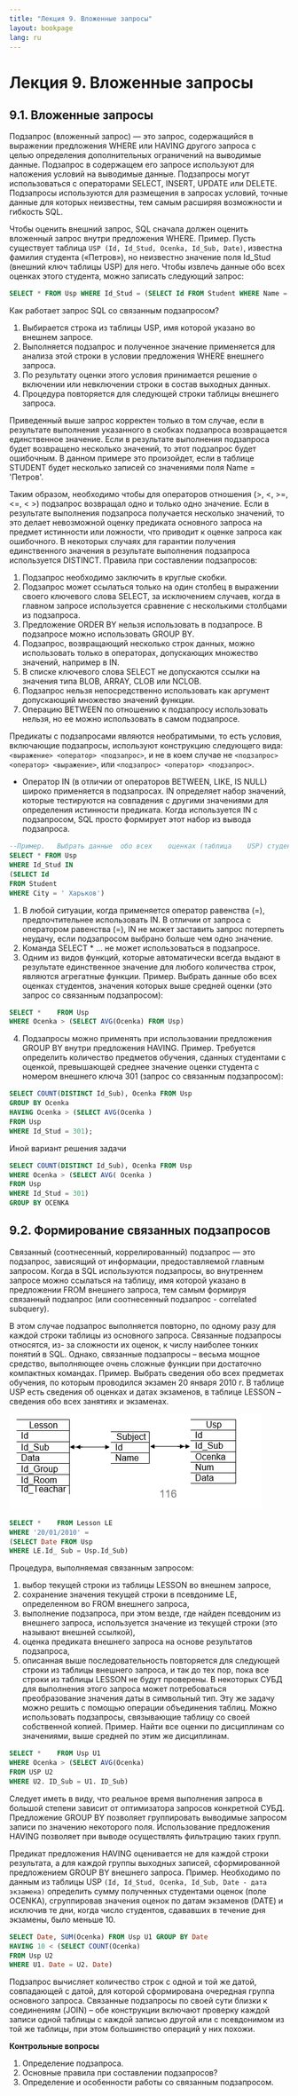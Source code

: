 ```yaml
---
title: "Лекция 9. Вложенные запросы"
layout: bookpage
lang: ru
---
```


# Лекция 9. Вложенные запросы

## 9.1.	Вложенные запросы

Подзапрос (вложенный запрос) — это запрос, содержащийся в выражении предложения WHERE или HAVING другого запроса с  
целью определения дополнительных ограничений на выводимые данные. Подзапрос в содержащем его запросе используют для  наложения условий на выводимые данные. Подзапросы могут использоваться с операторами SELECT, INSERT, UPDATE или DELETE.
Подзапросы используются для размещения в запросах условий, точные данные для которых неизвестны, тем самым расширяя возможности и гибкость SQL.

Чтобы оценить внешний запрос, SQL сначала должен оценить вложенный запрос внутри предложения WHERE.
Пример. Пусть существует таблица `USP (Id, Id_Stud, Ocenka, Id_Sub, Date)`, известна фамилия студента («Петров»), но неизвестно значение поля Id_Stud (внешний ключ таблицы USP) для него. Чтобы извлечь данные обо всех оценках этого студента, можно записать следующий запрос:

```sql
SELECT * FROM Usp WHERE Id_Stud = (SELECT Id FROM Student WHERE Name = 'Петров')
```

Как работает запрос SQL со связанным подзапросом?

1.	Выбирается строка из таблицы USP, имя которой указано во внешнем запросе.
2.	Выполняется подзапрос и полученное значение применяется для анализа этой строки в условии предложения WHERE внешнего запроса.
3.	По результату оценки этого условия принимается решение о включении или невключении строки в состав выходных данных.
4.	Процедура повторяется для следующей строки таблицы внешнего запроса.

Приведенный выше запрос корректен только в том случае, если в результате выполнения указанного в скобках подзапроса возвращается единственное значение. Если в результате выполнения подзапроса будет возвращено несколько значений, то этот подзапрос будет ошибочным. В данном примере это произойдет, если в таблице STUDENT будет несколько записей со значениями поля Name = 'Петров'.

Таким образом, необходимо чтобы для операторов отношения (>, <, >=, <=, < >) подзапрос возвращал одно и только одно значение. Если в результате выполнения подзапроса получается несколько значений, то это делает невозможной оценку предиката основного запроса на предмет истинности или ложности, что приводит к оценке запроса как ошибочного.
В некоторых случаях для гарантии получения единственного значения в результате выполнения подзапроса используется DISTINCT.
Правила при составлении подзапросов:

1.	Подзапрос необходимо заключить в круглые скобки.
2.	Подзапрос может ссылаться только на один столбец в выражении своего ключевого слова SELECT, за исключением случаев, когда в главном запросе используется сравнение с несколькими столбцами из подзапроса.
3.	Предложение ORDER BY нельзя использовать в подзапросе. В подзапросе можно использовать GROUP BY.
4.	Подзапрос, возвращающий несколько строк данных, можно использовать только в операторах, допускающих множество значений, например в IN.
5.	В списке ключевого слова SELECT не допускаются ссылки на значения типа BLOB, ARRAY, CLOB или NCLOB.
6.	Подзапрос нельзя непосредственно использовать как аргумент допускающий множество значений функции.
7.	Операцию BETWEEN по отношению к подзапросу использовать нельзя, но ее можно использовать в самом подзапросе.

Предикаты с подзапросами являются необратимыми, то есть условия, включающие подзапросы, используют конструкцию следующего вида: `<выражение> <оператор> <подзапрос>`, и не в коем случае не `<подзапрос> <оператор> <выражение>`, или `<подзапрос> <оператор> <подзапрос>`.

-	Оператор IN (в отличии от операторов BETWEEN, LIKE, IS NULL) широко применяется в подзапросах. IN определяет набор значений, которые тестируются на совпадения с другими значениями для определения истинности предиката. Когда используется IN с подзапросом, SQL просто формирует этот набор из вывода подзапроса.

```sql
--Пример.	Выбрать	данные	обо	всех	оценках	(таблица	USP) студентов из Харькова: 
SELECT * FROM Usp
WHERE Id_Stud IN
(SELECT Id
FROM Student
WHERE City = ' Харьков')
```

1. В любой ситуации, когда применяется оператор равенства (=), предпочтительнее использовать IN. В отличии от запроса с оператором равенства (=), IN не может заставить запрос потерпеть неудачу, если подзапросом выбрано больше чем одно значение.
2.	Команда SELECT * … не может использоваться в подзапросе.
3.	Одним из видов функций, которые автоматически всегда выдают в результате единственное значение для любого количества строк, являются агрегатные функции.
Пример. Выбрать данные обо всех оценках студентов, значения которых выше средней оценки (это запрос со связанным подзапросом):
```sql
SELECT *	FROM Usp
WHERE Ocenka > (SELECT AVG(Ocenka) FROM Usp)
```
4. Подзапросы можно применять при использовании предложения
GROUP BY внутри предложения HAVING.
Пример. Требуется определить количество предметов обучения, сданных студентами с оценкой, превышающей среднее значение оценки студента с номером внешнего ключа 301 (запрос со связанным подзапросом):

```sql
SELECT COUNT(DISTINCT Id_Sub), Ocenka FROM Usp
GROUP BY Ocenka
HAVING Ocenka > (SELECT AVG(Ocenka )
FROM Usp
WHERE Id_Stud = 301);
```
Иной вариант решения задачи

```sql
SELECT COUNT(DISTINCT Id_Sub), Ocenka FROM Usp
WHERE Ocenka > (SELECT AVG( Ocenka )
FROM Usp
WHERE Id_Stud = 301)
GROUP BY OCENKA
```

## 9.2.	Формирование связанных подзапросов

Связанный (соотнесенный, коррелированный) подзапрос — это подзапрос, зависящий от информации, предоставляемой главным запросом. Когда в SQL используются подзапросы, во внутреннем запросе можно ссылаться на таблицу, имя которой указано в предложении FROM внешнего запроса, тем самым формируя связанный подзапрос (или соотнесенный подзапрос - correlated subquery). 

В этом случае подзапрос выполняется повторно, по одному разу для каждой строки таблицы из основного запроса. Связанные подзапросы относятся, из- за сложности их оценок, к числу наиболее тонких понятий в SQL. Однако, связанные подзапросы – весьма мощное средство, выполняющее очень сложные функции при достаточно компактных командах.
Пример. Выбрать сведения обо всех предметах обучения, по которым проводился экзамен 20 января 2010 г. В таблице USP есть сведения об оценках и датах экзаменов, в таблице LESSON – сведения обо всех занятиях и экзаменах.

![](../assets/images/9-01.jpg)

```sql
SELECT *	FROM Lesson LE
WHERE '20/01/2010' = 
(SELECT Date FROM Usp
WHERE LE.Id_ Sub = Usp.Id_Sub)
```
Процедура, выполняемая связанным запросом:
1. выбор текущей строки из таблицы LESSON во внешнем запросе,
2.	сохранение	значения	текущей	строки	в	псевдониме	LE,
определенном во FROM внешнего запроса,
3.	выполнение подзапроса, при этом везде, где найден псевдоним из внешнего запроса, используется значение из текущей строки (это называют внешней ссылкой),
4.	оценка предиката внешнего запроса на основе результатов подзапроса,
5.	описанная выше последовательность повторяется для следующей строки из таблицы внешнего запроса, и так до тех пор, пока все строки из таблицы LESSON не будут проверены.
В некоторых СУБД для выполнения этого запроса может потребоваться преобразование значения даты в символьный тип.
Эту же задачу можно решить с помощью операции объединения таблиц.
Можно использовать подзапросы, связывающие таблицу со своей собственной копией.
Пример. Найти все оценки по дисциплинам со значениями, выше средней по этим же дисциплинам.

```sql
SELECT *	FROM Usp U1
WHERE Ocenka > (SELECT AVG(Ocenka)
FROM USP U2
WHERE U2. ID_Sub = U1. ID_Sub)
```

Следует иметь в виду, что реальное время выполнения запроса в большой степени зависит от оптимизатора запросов конкретной СУБД.
Предложение GROUP BY позволяет группировать выводимые запросом записи по значению некоторого поля. Использование предложения HAVING позволяет при выводе осуществлять фильтрацию таких групп.


Предикат предложения HAVING оценивается не для каждой строки результата, а для каждой группы выходных записей, сформированной предложением GROUP BY внешнего запроса.
Пример. Необходимо по данным из таблицы USP `(Id, Id_Stud, Ocenka, Id_Sub, Date - дата экзамена)` определить сумму полученных студентами оценок (поле OCENKA), сгруппировав значения оценок по датам экзаменов (DATE) и исключив те дни, когда число студентов, сдававших в течение дня экзамены, было меньше 10.

```sql
SELECT Date, SUM(Ocenka) FROM Usp U1 GROUP BY Date
HAVING 10 < (SELECT COUNT(Ocenka)
FROM Usp U2
WHERE U1. Date = U2. Date)
```

Подзапрос вычисляет количество строк с одной и той же датой, совпадающей с датой, для которой сформирована очередная группа основного запроса.
Связанные подзапросы по своей сути близки к соединениям (JOIN) – обе конструкции включают проверку каждой записи одной таблицы с каждой записью другой или с псевдонимом из той же таблицы, при этом большинство операций у них похожи.

**Контрольные вопросы**

1.	Определение подзапроса.
2.	Основные правила при составлении подзапросов?
3.	Определение и особенности работы со связанным подзапросом.